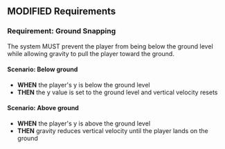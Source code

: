 ## MODIFIED Requirements
### Requirement: Ground Snapping
The system MUST prevent the player from being below the ground level while allowing gravity to pull the player toward the ground.

#### Scenario: Below ground
- **WHEN** the player's y is below the ground level
- **THEN** the y value is set to the ground level and vertical velocity resets

#### Scenario: Above ground
- **WHEN** the player's y is above the ground level
- **THEN** gravity reduces vertical velocity until the player lands on the ground
